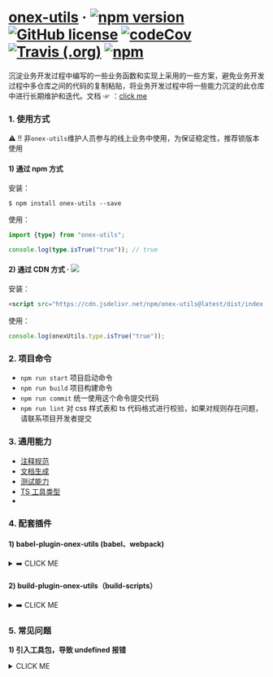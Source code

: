 # [onex-utils](https://unity-template.github.io/onex-utils/index.html) &middot; [![npm version](https://img.shields.io/npm/v/onex-utils.svg?style=flat)](https://www.npmjs.com/package/onex-utils) [![GitHub license](https://img.shields.io/badge/license-MIT-blue.svg)](https://github.com/unity-template/onex-utils/blob/master/LICENSE) [![codeCov](https://codecov.io/github/unity-template/onex-utils/coverage.svg?branch=master)](https://codecov.io/gh/unity-template/onex-utils) [![Travis (.org)](https://img.shields.io/travis/unity-template/onex-utils)](https://www.travis-ci.org/github/unity-template/onex-utils) [![npm](https://img.shields.io/npm/dt/onex-utils)](https://www.npmjs.com/package/onex-utils)

沉淀业务开发过程中编写的一些业务函数和实现上采用的一些方案，避免业务开发过程中多仓库之间的代码的复制粘贴，将业务开发过程中将一些能力沉淀的此仓库中进行长期维护和迭代。文档 ☞ ：[click me](https://unity-template.github.io/onex-utils/index.html)

### 1. 使用方式

⚠️ ‼️ 非`onex-utils`维护人员参与的线上业务中使用，为保证稳定性，推荐锁版本使用

#### 1) 通过 npm 方式

安装：

```shell
$ npm install onex-utils --save
```

使用：

```ts
import {type} from "onex-utils";

console.log(type.isTrue("true")); // true
```

#### 2) 通过 CDN 方式 · [![](https://data.jsdelivr.com/v1/package/npm/onex-utils/badge)](https://www.jsdelivr.com/package/npm/onex-utils)

安装：

```html
<script src="https://cdn.jsdelivr.net/npm/onex-utils@latest/dist/index.umd.min.js"></script>
```

使用：

```ts
console.log(onexUtils.type.isTrue("true"));
```

### 2. 项目命令

- `npm run start` 项目启动命令
- `npm run build` 项目构建命令
- `npm run commit` 统一使用这个命令提交代码
- `npm run lint` 对 css 样式表和 ts 代码格式进行校验，如果对规则存在问题，请联系项目开发者提交

### 3. 通用能力

- [注释规范](https://tsdoc.org/)
- [文档生成](https://github.com/TypeStrong/typedoc)
- [测试能力](https://jestjs.io/)
- [TS 工具类型](https://github.com/sindresorhus/type-fest)
-

### 4. 配套插件

#### 1) babel-plugin-onex-utils (babel、webpack)

<details>
<summary>➡️ CLICK ME</summary>

#### Install

```shell
$ npm i --save onex-utils
$ npm i --save-dev babel-plugin-onex-utils @babel/cli @babel/preset-env
```

#### Example

Transforms

```ts
import {capitalize, map} from "onex-utils";

map([], capitalize);
```

roughly to

```ts
"use strict";

var _map2 = _interopRequireDefault(require("onex-utils/build/utils/map"));

var _capitalize2 = _interopRequireDefault(
  require("onex-utils/build/utils/capitalize")
);

function _interopRequireDefault(obj) {
  return obj && obj.__esModule ? obj : {default: obj};
}

(0, _map2["default"])([], _capitalize2["default"]);
```

#### Usage

.babelrc

```json
{
  "plugins": ["onex-utils"],
  "presets": [["@babel/env", {"targets": {"node": 6}}]]
}
```

Babel API

```ts
require("babel-core").transform("code", {
  plugins: ["onex-utils"],
  presets: [["@babel/env", {targets: {node: 6}}]],
});
```

webpack.config.js

```ts
'module': {
  'loaders': [{
    'loader': 'babel-loader',
    'test': /\.js$/,
    'exclude': /node_modules/,
    'query': {
      'plugins': ['onex-utils'],
      'presets': [['@babel/env', { 'targets': { 'node': 6 } }]]
    }
  }]
}
```

</details>

#### 2) build-plugin-onex-utils（build-scripts）

<details>
<summary>➡️ CLICK ME</summary>

#### Install

```shell
$ npm install @alib/build-scripts build-plugin-utils build-plugin-component --save-dev
```

#### Usage（和 rax 结合使用）

build.json

```json
{
  "type": "rax",
  "targets": ["web"],
  "plugins": ["build-plugin-component", "build-plugin-onex-utils"]
}
```

package.json

```json
{
  "main": "build/index.js",
  "types": "./lib",
  "files": ["dist", "es", "lib"],
  "scripts": {
    "build": "build-scripts build"
  }
}
```

cli

```shell
$ npm run build
```

</details>

### 5. 常见问题

**1) 引入工具包，导致 undefined 报错**

<details>
<summary>CLICK ME</summary>

**源码：**

```ts
import onexUtils from "onex-utils";
console.log(onexUtils.url);
```

**报错：**

![](https://gw.alicdn.com/imgextra/i3/O1CN01lNHI3H22N3UvEahcN_!!6000000007107-2-tps-1448-382.png)

**修改方式：**

1. 如果是 JS 项目，通过 namescpae 的导入方式导入

```ts
import * as onexUtils from "onex-utils";
```

1. 如果是 ts 文件，通过配置`tsconfig.json`解决构建问题

```json
{
  "compilerOptions": {
    "allowSyntheticDefaultImports": true,
    "esModuleInterop": true
  }
}
```

</details>
